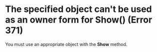 
# The specified object can't be used as an owner form for Show() (Error 371)

You must use an appropriate object with the  **Show** method.

